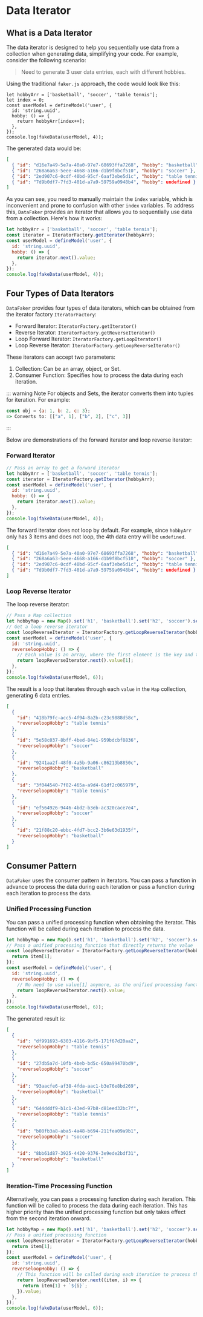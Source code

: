 # Data Iterator

## What is a Data Iterator

The data iterator is designed to help you sequentially use data from a collection when generating data, simplifying your code. For example, consider the following scenario:

> Need to generate 3 user data entries, each with different hobbies.

Using the traditional `faker.js` approach, the code would look like this:

```javascript{2,6}
let hobbyArr = ['basketball', 'soccer', 'table tennis'];
let index = 0;
const userModel = defineModel('user', {
  id: 'string.uuid',
  hobby: () => {
    return hobbyArr[index++];
  },
});
console.log(fakeData(userModel, 4));
```

The generated data would be:

```json
[
  { "id": "d16e7a49-5e7a-40a0-97e7-68693ffa7268", "hobby": "basketball" },
  { "id": "268a6a63-5eee-4668-a166-d1b9f8bcf510", "hobby": "soccer" },
  { "id": "2ed907c6-0cdf-40bd-95cf-6aaf3ebe5d1c", "hobby": "table tennis" },
  { "id": "7d9b0df7-7fd3-401d-a7a9-59759a0948b4", "hobby": undefined }
]
```

As you can see, you need to manually maintain the `index` variable, which is inconvenient and prone to confusion with other `index` variables. To address this, `DataFaker` provides an iterator that allows you to sequentially use data from a collection. Here's how it works:

```javascript {2,6}
let hobbyArr = ['basketball', 'soccer', 'table tennis'];
const iterator = IteratorFactory.getIterator(hobbyArr);
const userModel = defineModel('user', {
  id: 'string.uuid',
  hobby: () => {
    return iterator.next().value;
  },
});
console.log(fakeData(userModel, 4));
```

## Four Types of Data Iterators

`DataFaker` provides four types of data iterators, which can be obtained from the iterator factory `IteratorFactory`:

- Forward Iterator: `IteratorFactory.getIterator()`
- Reverse Iterator: `IteratorFactory.getReverseIterator()`
- Loop Forward Iterator: `IteratorFactory.getLoopIterator()`
- Loop Reverse Iterator: `IteratorFactory.getLoopReverseIterator()`

These iterators can accept two parameters:

1. Collection: Can be an array, object, or Set.
2. Consumer Function: Specifies how to process the data during each iteration.

::: warning Note
For objects and Sets, the iterator converts them into tuples for iteration. For example:

```javascript
const obj = {a: 1, b: 2, c: 3};
=> Converts to: [["a", 1], ["b", 2], ["c", 3]]
```

:::

Below are demonstrations of the forward iterator and loop reverse iterator:

### Forward Iterator

```javascript
// Pass an array to get a forward iterator
let hobbyArr = ['basketball', 'soccer', 'table tennis'];
const iterator = IteratorFactory.getIterator(hobbyArr);
const userModel = defineModel('user', {
  id: 'string.uuid',
  hobby: () => {
    return iterator.next().value;
  },
});
console.log(fakeData(userModel, 4));
```

The forward iterator does not loop by default. For example, since `hobbyArr` only has 3 items and does not loop, the 4th data entry will be `undefined`.

```json {5}
[
  { "id": "d16e7a49-5e7a-40a0-97e7-68693ffa7268", "hobby": "basketball" },
  { "id": "268a6a63-5eee-4668-a166-d1b9f8bcf510", "hobby": "soccer" },
  { "id": "2ed907c6-0cdf-40bd-95cf-6aaf3ebe5d1c", "hobby": "table tennis" },
  { "id": "7d9b0df7-7fd3-401d-a7a9-59759a0948b4", "hobby": undefined }
]
```

### Loop Reverse Iterator

The loop reverse iterator:

```javascript {1-4,8-9}
// Pass a Map collection
let hobbyMap = new Map().set('h1', 'basketball').set('h2', 'soccer').set('h3', 'table tennis');
// Get a loop reverse iterator
const loopReverseIterator = IteratorFactory.getLoopReverseIterator(hobbyMap);
const userModel = defineModel('user', {
  id: 'string.uuid',
  reverseloopHobby: () => {
    // Each value is an array, where the first element is the key and the second is the value
    return loopReverseIterator.next().value[1];
  },
});
console.log(fakeData(userModel, 6));
```

The result is a loop that iterates through each `value` in the `Map` collection, generating 6 data entries.

```json {4,16}
[
  {
    "id": "418b79fc-acc5-4f94-8a2b-c23c9888d58c",
    "reverseloopHobby": "table tennis"
  },
  {
    "id": "5e58c037-8bff-4bed-84e1-959bdcbf8836",
    "reverseloopHobby": "soccer"
  },
  {
    "id": "9241aa2f-48f0-4a5b-9a06-c86213b8850c",
    "reverseloopHobby": "basketball"
  },
  {
    "id": "3f044540-7f82-465a-a9d4-61df2c065979",
    "reverseloopHobby": "table tennis"
  },
  {
    "id": "ef564926-9446-4bd2-b3eb-ac320cace7e4",
    "reverseloopHobby": "soccer"
  },
  {
    "id": "21f88c20-ebbc-4fd7-bcc2-3b6e63d1935f",
    "reverseloopHobby": "basketball"
  }
]
```

## Consumer Pattern

`DataFaker` uses the consumer pattern in iterators. You can pass a function in advance to process the data during each iteration or pass a function during each iteration to process the data.

### Unified Processing Function

You can pass a unified processing function when obtaining the iterator. This function will be called during each iteration to process the data.

```javascript {1-4,8-9}
let hobbyMap = new Map().set('h1', 'basketball').set('h2', 'soccer').set('h3', 'table tennis');
// Pass a unified processing function that directly returns the value
const loopReverseIterator = IteratorFactory.getLoopReverseIterator(hobbyMap, item => {
  return item[1];
});
const userModel = defineModel('user', {
  id: 'string.uuid',
  reverseloopHobby: () => {
    // No need to use value[1] anymore, as the unified processing function has handled it
    return loopReverseIterator.next().value;
  },
});
console.log(fakeData(userModel, 6));
```

The generated result is:

```json
[
  {
    "id": "df991693-6303-4116-9bf5-171f67d20aa2",
    "reverseloopHobby": "table tennis"
  },
  {
    "id": "27db5a7d-10fb-4beb-bd5c-650a99470bd9",
    "reverseloopHobby": "soccer"
  },
  {
    "id": "93aacfe6-af38-4fda-aac1-b3e76e8bd269",
    "reverseloopHobby": "basketball"
  },
  {
    "id": "644dddf9-b1c1-43ed-97b8-d81eed32bc7f",
    "reverseloopHobby": "table tennis"
  },
  {
    "id": "b08fb3a8-aba5-4a48-b694-211fea09a9b1",
    "reverseloopHobby": "soccer"
  },
  {
    "id": "8bb61d87-3925-4420-9376-3e9ede2bdf31",
    "reverseloopHobby": "basketball"
  }
]
```

### Iteration-Time Processing Function

Alternatively, you can pass a processing function during each iteration. This function will be called to process the data during each iteration. This has higher priority than the unified processing function but only takes effect from the second iteration onward.

```javascript {1-5,10-12}
let hobbyMap = new Map().set('h1', 'basketball').set('h2', 'soccer').set('h3', 'table tennis');
// Pass a unified processing function
const loopReverseIterator = IteratorFactory.getLoopReverseIterator(hobbyMap, item => {
  return item[1];
});
const userModel = defineModel('user', {
  id: 'string.uuid',
  reverseloopHobby: () => {
    // This function will be called during each iteration to process the data (higher priority than the unified processing function, but takes effect from the second iteration)
    return loopReverseIterator.next((item, i) => {
      return item[1] + `${i}`;
    }).value;
  },
});
console.log(fakeData(userModel, 6));
```
